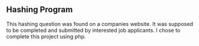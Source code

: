 Hashing Program
------------------------------
This hashing question was found on a companies website. It was supposed to be completed and submitted by 
interested job applicants. I chose to complete this project using php.